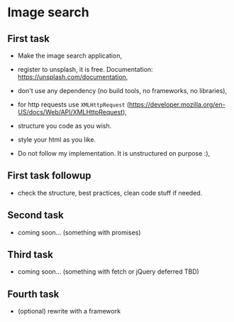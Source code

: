 # Image search

## First task
* Make the image search application,
* register to unsplash, it is free. Documentation: https://unsplash.com/documentation,
* don't use any dependency (no build tools, no frameworks, no libraries),
* for http requests use `XMLHttpRequest` (https://developer.mozilla.org/en-US/docs/Web/API/XMLHttpRequest),
* structure you code as you wish.
* style your html as you like.

* Do not follow my implementation. It is unstructured on purpose :),

## First task followup
* check the structure, best practices, clean code stuff if needed.

## Second task
* coming soon... (something with promises)

## Third task
* coming soon... (something with fetch or jQuery deferred TBD)

## Fourth task
* (optional) rewrite with a framework
